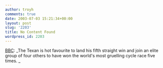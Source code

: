 ```yaml
---
author: troyh
comments: true
date: 2003-07-03 15:21:34+00:00
layout: post
slug: '2203'
title: No Content Found
wordpress_id: 2203
---
```


[BBC](http://newsvote.bbc.co.uk/sport2/hi/other_sports/cycling/tour_de_france_2003/3040964.stm): _The Texan is hot favourite to land his fifth straight win and join an elite group of four others to have won the world's most gruelling cycle race five times. _
